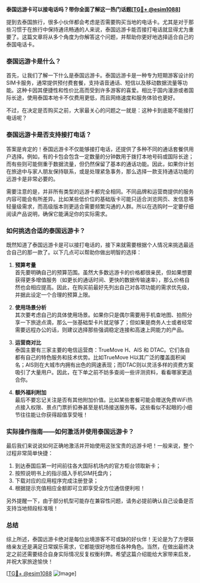 **泰国远游卡可以接电话吗？带你全面了解这一热门话题[[TG💪+ @esim1088](https://t.me/s/esim1088)]**

提到去泰国旅行，很多小伙伴都会考虑是否需要购买当地的电话卡。尤其是对于那些习惯于在旅行中保持通讯畅通的人来说，泰国远游卡能否接打电话就显得尤为重要了。这篇文章将从多个角度为你解答这个问题，并帮助你更好地选择适合自己的泰国电话卡。

### 泰国远游卡是什么？

首先，让我们了解一下什么是泰国远游卡。泰国远游卡是一种专为短期游客设计的SIM卡服务，通常提供预付费套餐，支持语音通话、短信以及移动数据流量等功能。这种卡因其便捷性和性价比高而受到许多游客的喜爱。相比于国内漫游或者国际长途，使用泰国本地卡不仅费用更低，而且网络速度和服务体验也更好。

不过，在决定是否购买之前，大家最关心的问题之一就是：这种卡到底能不能接打电话呢？

### 泰国远游卡是否支持接打电话？

答案是肯定的！泰国远游卡不仅能够接打电话，还提供了多种不同的通话套餐供用户选择。例如，有的卡包会包含一定数量的分钟数用于拨打本地号码或国际长途；而有些则可能侧重于数据流量，但仍然保留了基本的通话功能。因此，如果你计划在旅途中与家人朋友保持联系，或是处理紧急事务，那么选择一款支持通话功能的远游卡是非常必要的。

需要注意的是，并非所有类型的远游卡都完全相同。不同品牌和运营商提供的服务内容可能会有所差异。比如某些低价位的基础版卡可能只适合浏览网页、发信息等轻量级需求，而高级版本则更适合需要频繁沟通的人群。所以在选购时一定要仔细阅读产品说明，确保它能满足你的实际需求。

### 如何挑选合适的泰国远游卡？

既然知道了泰国远游卡是可以接打电话的，接下来就需要根据个人情况来挑选最适合自己的那一款了。以下几点可以帮助你做出明智的选择：

1. **预算考量**  
   首先要明确自己的预算范围。虽然大多数远游卡的价格都很亲民，但如果想要获得更多增值服务（如更长的通话时间、更快的数据传输速率），那么价格自然也会相应提高。因此，在购买前最好先列出自己对各项功能的需求优先级，并据此设定一个合理的预算上限。

2. **使用场景分析**  
   其次要考虑自己的具体使用场景。如果你只是偶尔需要用手机查地图、拍照分享一下旅途点滴，那么一张基础型卡片就足够了；但如果是商务人士或者经常需要远程办公的话，则建议选择那些强调稳定连接和高速上网能力的产品。

3. **运营商对比**  
   泰国主要有三家主要的电信运营商：TrueMove H、AIS 和 DTAC。它们各自都有自己的特色服务和技术优势。比如TrueMove H以其广泛的覆盖面积闻名；AIS则在大城市内拥有出色的网速表现；而DTAC则以灵活多样的资费方案吸引了大量用户。因此，在下单之前不妨多查阅一些评测资料，看看哪家更适合你。

4. **额外福利附加**  
   最后不要忘记关注是否有其他附加价值。比如某些套餐可能会赠送免费WiFi热点接入权限、景点门票折扣券甚至是机场接送服务等。这些看似不起眼的小细节往往能让你获得超值享受哦！

### 实际操作指南——如何激活并使用泰国远游卡？

最后我们来说说如何正确地激活并开始使用这张宝贵的远游卡吧！一般来说，整个过程非常简单快捷：

1. 到达泰国后第一时间前往各大国际机场内的官方柜台领取新卡；
2. 按照说明书上的指示插入手机SIM托盘内；
3. 下载对应的应用程序完成注册登录；
4. 根据提示充值相应金额即可立即享受全方位通信便利啦！

另外提醒一下，由于部分机型可能存在兼容性问题，请务必提前确认自己设备是否支持当地频段标准哦！

### 总结

综上所述，泰国远游卡绝对是每位出境游客不可或缺的好伙伴！无论是为了方便联络亲友还是满足日常娱乐需求，它都能很好地胜任各种角色。当然，在做出最终决定之前还需要结合自身实际情况反复权衡利弊。希望这篇介绍能给大家带来启发，并祝大家旅途愉快！

[[TG💪+ @esim1088](https://t.me/s/esim1088) ![Image](https://i.postimg.cc/4NQfJmqS/Snipaste-2025-05-13-00-14-12.png)]